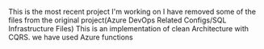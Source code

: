 This is the most recent project I'm working on
I have removed some of the files from the original project(Azure DevOps Related Configs/SQL Infrastructure Files)
This is an implementation of clean Architecture with CQRS.  we have used Azure functions 